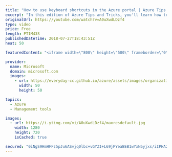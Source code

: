 ```yaml
---
title: "How to use keyboard shortcuts in the Azure portal | Azure Tips and Tricks"
excerpt: "In this edition of Azure Tips and Tricks, you'll learn how to use keyboard shortcuts that are available in the Azure portal. Keyboard shortcuts allow you to complete actions and navigate without having to take your hands off of the keyboard, making it easier to work in the portal.  For more tips and"
originalUrl: https://youtube.com/watch?v=A0uXwdLDzf4
type: video
price: Free
length: PT1M43S
publishedDateTime: 2018-07-27T18:43:51Z
heat: 50

featuredContent: "<iframe width=\"800\" height=\"500\" frameborder=\"0\" src=\"https://www.youtube.com/embed/A0uXwdLDzf4\" allow=\"accelerometer; autoplay; encrypted-media; gyroscope; picture-in-picture\" allowfullscreen></iframe>"

provider:
  name: Microsoft
  domain: microsoft.com
  images:
    - url: https://everyday-cc.github.io/azure/assets/images/organizations/microsoft.com-50x50.jpg
      width: 50
      height: 50

topics:
  - Azure
  - Management tools

images:
  - url: https://i.ytimg.com/vi/A0uXwdLDzf4/maxresdefault.jpg
    width: 1280
    height: 720
    isCached: true

secured: "0iNgS9HmHFFz5pJu6ASvjq0lbc+vGYZI+L69jPYeaBEB1wYxN5yjxs/iIPHA2mrR85lpNVsVoQIy4EgQz+GVn41ekJJA0gT5IhY1Z4EYuRsponMw5mVZubhlsD8ZmYTcpGVmCI4DA4yneGVLCEeVSm2uB0/crqFc2bZJ2/OhjSRYoJUFadGjEqZjLyO+CA6AO4gq3EbSyfKHGPgrYgVR0TPaRu4+fcvj/qi0WEBzKIeARadCPilh1fr8hy76TMwg9BcPo1DVPRXsw1EMpUsmdwgRrmZ8MyLtBkS2Voh/8PG5xL15lU3INCIHThbUYFRUv/f1leh1ZXS8Ogm8M7cEjR4l0+C5vG1k9c+jB2/Klxm75XheTTWJOtg2/yNcTRtNyD7koraOpGvMJ6OAo4EtiWgCduv3WPDDfclZAPEvmfo=;FNpZnrurmhZ2xEjXmoeGKQ=="
---
```


